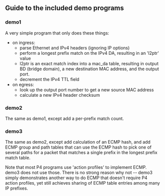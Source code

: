 ## Guide to the included demo programs

### demo1

A very simple program that only does these things:

* on ingress:
  * parse Ethernet and IPv4 headers (ignoring IP options)
  * perform a longest prefix match on the IPv4 DA, resulting in an
    'l2ptr' value
  * l2ptr is an exact match index into a mac_da table, resulting in
    output BD (bridge domain), a new destination MAC address, and the
    output port.
  * decrement the IPv4 TTL field
* on egress:
  * look up the output port number to get a new source MAC address
  * calculate a new IPv4 header checksum


### demo2

The same as demo1, except add a per-prefix match count.


### demo3

The same as demo2, except add calculation of an ECMP hash, and add
ECMP group and path tables that can use the ECMP hash to pick one of
several paths for a packet that matches a single prefix in the longest
prefix match table.

Note that most P4 programs use 'action profiles' to implement ECMP.
demo3 does not use those.  There is no strong reason why not -- demo3
simply demonstrates another way to do ECMP that doesn't require P4
action profiles, yet still achieves sharing of ECMP table entries
among many IP prefixes.
